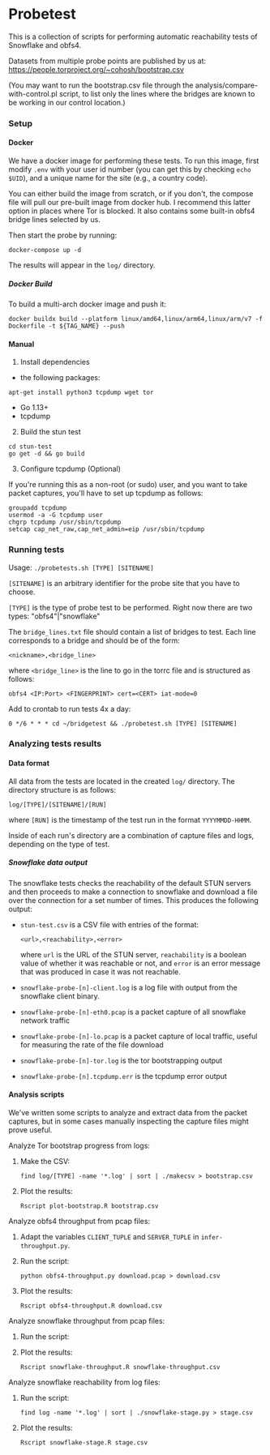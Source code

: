 # Probetest

This is a collection of scripts for performing automatic reachability tests of Snowflake and obfs4.

Datasets from multiple probe points are published by us at: https://people.torproject.org/~cohosh/bootstrap.csv

(You may want to run the bootstrap.csv file through the analysis/compare-with-control.pl script, to list only the lines where the bridges are known to be working in our control location.)

### Setup


#### Docker

We have a docker image for performing these tests. To run this image, first modify `.env` with your user id number (you can get this by checking `echo $UID`), and a unique name for the site (e.g., a country code).

You can either build the image from scratch, or if you don't, the compose file will pull our pre-built image from docker hub. I recommend this latter option in places where Tor is blocked. It also contains some built-in obfs4 bridge lines selected by us.

Then start the probe by running:
```
docker-compose up -d
```
The results will appear in the `log/` directory.

##### Docker Build

To build a multi-arch docker image and push it:
```
docker buildx build --platform linux/amd64,linux/arm64,linux/arm/v7 -f Dockerfile -t ${TAG_NAME} --push
```

#### Manual

1. Install dependencies
- the following packages:
```
apt-get install python3 tcpdump wget tor
```
- Go 1.13+
- tcpdump

2. Build the stun test
```
cd stun-test
go get -d && go build
```

3. Configure tcpdump (Optional)

If you're running this as a non-root (or sudo) user, and you want to take packet captures, you'll have to set up tcpdump as follows:

```
groupadd tcpdump
usermod -a -G tcpdump user
chgrp tcpdump /usr/sbin/tcpdump
setcap cap_net_raw,cap_net_admin=eip /usr/sbin/tcpdump
```

### Running tests

Usage: `./probetests.sh [TYPE] [SITENAME]`

`[SITENAME]` is an arbitrary identifier for the probe site
that you have to choose.

`[TYPE]` is the type of probe test to be performed. Right now
there are two types: "obfs4"|"snowflake"

The `bridge_lines.txt` file should contain a list of bridges to test. Each line corresponds to a bridge and should be of the form:
```
<nickname>,<bridge_line>
```
where `<bridge_line>` is the line to go in the torrc file and is structured as follows:
```
obfs4 <IP:Port> <FINGERPRINT> cert=<CERT> iat-mode=0
```

Add to crontab to run tests 4x a day:
```
0 */6 * * * cd ~/bridgetest && ./probetest.sh [TYPE] [SITENAME]
```

### Analyzing tests results

#### Data format

All data from the tests are located in the created `log/` directory. The directory structure is as follows:
```
log/[TYPE]/[SITENAME]/[RUN]
```
where `[RUN]` is the timestamp of the test run in the format `YYYYMMDD-HHMM`.

Inside of each run's directory are a combination of capture files and logs, depending on the type of test.

##### Snowflake data output

The snowflake tests checks the reachability of the default STUN servers and then proceeds to make a connection to snowflake and download a file over the connection for a set number of times. This produces the following output:

- `stun-test.csv` is a CSV file with entries of the format:
    ```
    <url>,<reachability>,<error>
    ```

    where `url` is the URL of the STUN server, `reachability` is a boolean value of whether it was reachable or not, and `error` is an error message that was produced in case it was not reachable.

- `snowflake-probe-[n]-client.log` is a log file with output from the snowflake client binary.
- `snowflake-probe-[n]-eth0.pcap` is a packet capture of all snowflake network traffic
- `snowflake-probe-[n]-lo.pcap` is a packet capture of local traffic, useful for measuring the rate of the file download
- `snowflake-probe-[n]-tor.log` is the tor bootstrapping output
- `snowflake-probe-[n].tcpdump.err` is the tcpdump error output


#### Analysis scripts
We've written some scripts to analyze and extract data from the packet captures, but in some cases manually inspecting the capture files might prove useful.

Analyze Tor bootstrap progress from logs:
1. Make the CSV:
    ```
    find log/[TYPE] -name '*.log' | sort | ./makecsv > bootstrap.csv
    ```

2. Plot the results:
    ```
    Rscript plot-bootstrap.R bootstrap.csv
    ```

Analyze obfs4 throughput from pcap files:
1. Adapt the variables `CLIENT_TUPLE` and `SERVER_TUPLE` in `infer-throughput.py`.

2. Run the script:
    ```
    python obfs4-throughput.py download.pcap > download.csv
    ```

3. Plot the results:
    ```
    Rscript obfs4-throughput.R download.csv
    ```

Analyze snowflake throughput from pcap files:
1. Run the script:

2. Plot the results:
    ```
    Rscript snowflake-throughput.R snowflake-throughput.csv
    ```

Analyze snowflake reachability from log files:
1. Run the script:
    ```
    find log -name '*.log' | sort | ./snowflake-stage.py > stage.csv
    ```

2. Plot the results:
    ```
    Rscript snowflake-stage.R stage.csv
    ```
